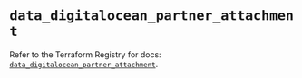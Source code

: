 # `data_digitalocean_partner_attachment`

Refer to the Terraform Registry for docs: [`data_digitalocean_partner_attachment`](https://registry.terraform.io/providers/digitalocean/digitalocean/2.65.0/docs/data-sources/partner_attachment).
